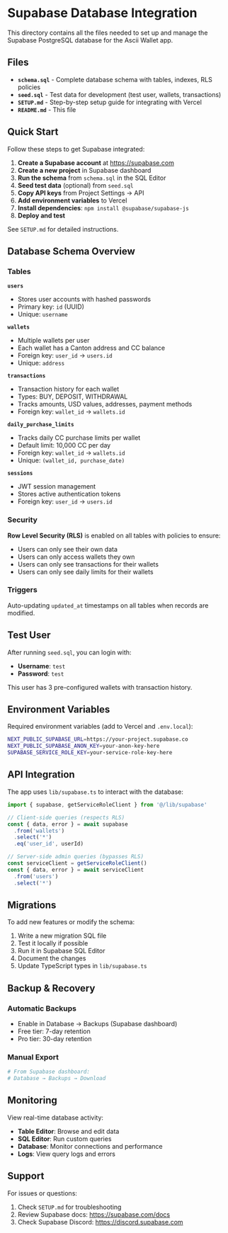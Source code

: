 # Supabase Database Integration

This directory contains all the files needed to set up and manage the Supabase PostgreSQL database for the Ascii Wallet app.

## Files

- **`schema.sql`** - Complete database schema with tables, indexes, RLS policies
- **`seed.sql`** - Test data for development (test user, wallets, transactions)
- **`SETUP.md`** - Step-by-step setup guide for integrating with Vercel
- **`README.md`** - This file

## Quick Start

Follow these steps to get Supabase integrated:

1. **Create a Supabase account** at https://supabase.com
2. **Create a new project** in Supabase dashboard
3. **Run the schema** from `schema.sql` in the SQL Editor
4. **Seed test data** (optional) from `seed.sql`
5. **Copy API keys** from Project Settings → API
6. **Add environment variables** to Vercel
7. **Install dependencies**: `npm install @supabase/supabase-js`
8. **Deploy and test**

See `SETUP.md` for detailed instructions.

## Database Schema Overview

### Tables

**`users`**
- Stores user accounts with hashed passwords
- Primary key: `id` (UUID)
- Unique: `username`

**`wallets`**
- Multiple wallets per user
- Each wallet has a Canton address and CC balance
- Foreign key: `user_id` → `users.id`
- Unique: `address`

**`transactions`**
- Transaction history for each wallet
- Types: BUY, DEPOSIT, WITHDRAWAL
- Tracks amounts, USD values, addresses, payment methods
- Foreign key: `wallet_id` → `wallets.id`

**`daily_purchase_limits`**
- Tracks daily CC purchase limits per wallet
- Default limit: 10,000 CC per day
- Foreign key: `wallet_id` → `wallets.id`
- Unique: `(wallet_id, purchase_date)`

**`sessions`**
- JWT session management
- Stores active authentication tokens
- Foreign key: `user_id` → `users.id`

### Security

**Row Level Security (RLS)** is enabled on all tables with policies to ensure:
- Users can only see their own data
- Users can only access wallets they own
- Users can only see transactions for their wallets
- Users can only see daily limits for their wallets

### Triggers

Auto-updating `updated_at` timestamps on all tables when records are modified.

## Test User

After running `seed.sql`, you can login with:
- **Username**: `test`
- **Password**: `test`

This user has 3 pre-configured wallets with transaction history.

## Environment Variables

Required environment variables (add to Vercel and `.env.local`):

```bash
NEXT_PUBLIC_SUPABASE_URL=https://your-project.supabase.co
NEXT_PUBLIC_SUPABASE_ANON_KEY=your-anon-key-here
SUPABASE_SERVICE_ROLE_KEY=your-service-role-key-here
```

## API Integration

The app uses `lib/supabase.ts` to interact with the database:

```typescript
import { supabase, getServiceRoleClient } from '@/lib/supabase'

// Client-side queries (respects RLS)
const { data, error } = await supabase
  .from('wallets')
  .select('*')
  .eq('user_id', userId)

// Server-side admin queries (bypasses RLS)
const serviceClient = getServiceRoleClient()
const { data, error } = await serviceClient
  .from('users')
  .select('*')
```

## Migrations

To add new features or modify the schema:

1. Write a new migration SQL file
2. Test it locally if possible
3. Run it in Supabase SQL Editor
4. Document the changes
5. Update TypeScript types in `lib/supabase.ts`

## Backup & Recovery

### Automatic Backups
- Enable in Database → Backups (Supabase dashboard)
- Free tier: 7-day retention
- Pro tier: 30-day retention

### Manual Export
```bash
# From Supabase dashboard:
# Database → Backups → Download
```

## Monitoring

View real-time database activity:
- **Table Editor**: Browse and edit data
- **SQL Editor**: Run custom queries
- **Database**: Monitor connections and performance
- **Logs**: View query logs and errors

## Support

For issues or questions:
1. Check `SETUP.md` for troubleshooting
2. Review Supabase docs: https://supabase.com/docs
3. Check Supabase Discord: https://discord.supabase.com

